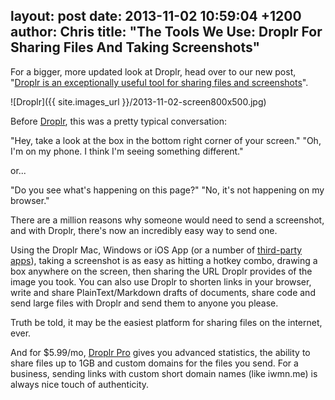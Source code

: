 layout: post
date: 2013-11-02 10:59:04 +1200
author: Chris
title: "The Tools We Use: Droplr For Sharing Files And Taking Screenshots"
----

For a bigger, more updated look at Droplr, head over to our new post, "[Droplr is an exceptionally useful tool for sharing files and screenshots](https://iwantmyname.com/blog/2014/08/droplr-is-an-exceptionally-useful-tool.html)".

![Droplr]({{ site.images_url }}/2013-11-02-screen800x500.jpg)

<!-- excerpt -->

Before [Droplr](https://droplr.com/hello), this was a pretty typical conversation:

"Hey, take a look at the box in the bottom right corner of your screen."
"Oh, I'm on my phone. I think I'm seeing something different."

or...

"Do you see what's happening on this page?"
"No, it's not happening on my browser."

There are a million reasons why someone would need to send a screenshot, and with Droplr, there's now an incredibly easy way to send one.

<!-- /excerpt -->

Using the Droplr Mac, Windows or iOS App (or a number of [third-party apps](https://droplr.com/hello#)), taking a screenshot is as easy as hitting a hotkey combo, drawing a box anywhere on the screen, then sharing the URL Droplr provides of the image you took. You can also use Droplr to shorten links in your browser, write and share PlainText/Markdown drafts of documents, share code and send large files with Droplr and send them to anyone you please. 

Truth be told, it may be the easiest platform for sharing files on the internet, ever.

And for $5.99/mo, [Droplr Pro](https://droplr.com/hello#pro) gives you advanced statistics, the ability to share files up to 1GB and custom domains for the files you send. For a business, sending links with custom short domain names (like iwmn.me) is always nice touch of authenticity.
